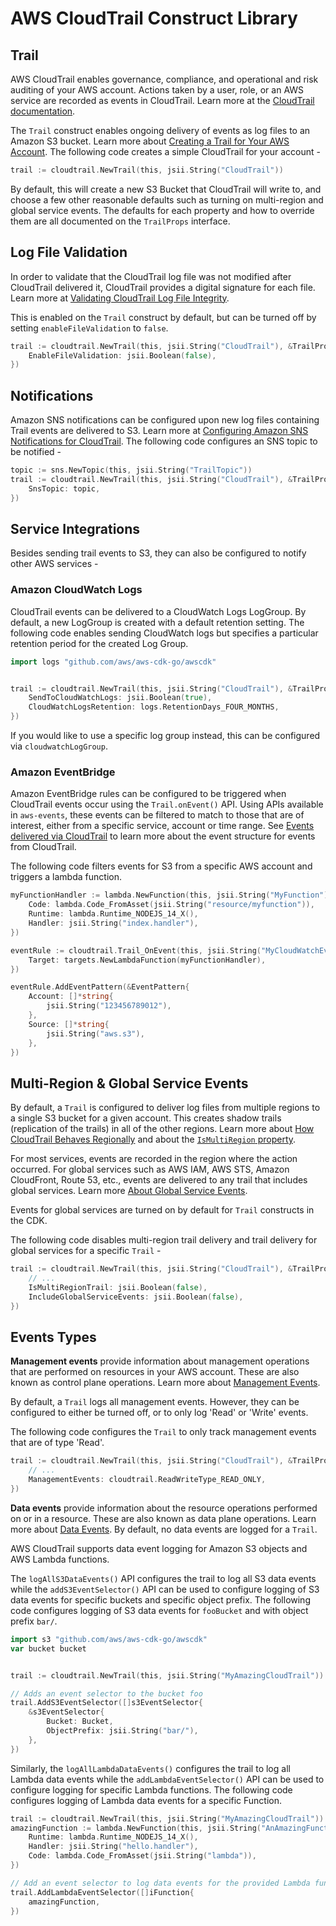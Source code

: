 # AWS CloudTrail Construct Library

## Trail

AWS CloudTrail enables governance, compliance, and operational and risk auditing of your AWS account. Actions taken by
a user, role, or an AWS service are recorded as events in CloudTrail. Learn more at the [CloudTrail
documentation](https://docs.aws.amazon.com/awscloudtrail/latest/userguide/cloudtrail-user-guide.html).

The `Trail` construct enables ongoing delivery of events as log files to an Amazon S3 bucket. Learn more about [Creating
a Trail for Your AWS Account](https://docs.aws.amazon.com/awscloudtrail/latest/userguide/cloudtrail-create-and-update-a-trail.html).
The following code creates a simple CloudTrail for your account -

```go
trail := cloudtrail.NewTrail(this, jsii.String("CloudTrail"))
```

By default, this will create a new S3 Bucket that CloudTrail will write to, and choose a few other reasonable defaults
such as turning on multi-region and global service events.
The defaults for each property and how to override them are all documented on the `TrailProps` interface.

## Log File Validation

In order to validate that the CloudTrail log file was not modified after CloudTrail delivered it, CloudTrail provides a
digital signature for each file. Learn more at [Validating CloudTrail Log File
Integrity](https://docs.aws.amazon.com/awscloudtrail/latest/userguide/cloudtrail-log-file-validation-intro.html).

This is enabled on the `Trail` construct by default, but can be turned off by setting `enableFileValidation` to `false`.

```go
trail := cloudtrail.NewTrail(this, jsii.String("CloudTrail"), &TrailProps{
	EnableFileValidation: jsii.Boolean(false),
})
```

## Notifications

Amazon SNS notifications can be configured upon new log files containing Trail events are delivered to S3.
Learn more at [Configuring Amazon SNS Notifications for
CloudTrail](https://docs.aws.amazon.com/awscloudtrail/latest/userguide/configure-sns-notifications-for-cloudtrail.html).
The following code configures an SNS topic to be notified -

```go
topic := sns.NewTopic(this, jsii.String("TrailTopic"))
trail := cloudtrail.NewTrail(this, jsii.String("CloudTrail"), &TrailProps{
	SnsTopic: topic,
})
```

## Service Integrations

Besides sending trail events to S3, they can also be configured to notify other AWS services -

### Amazon CloudWatch Logs

CloudTrail events can be delivered to a CloudWatch Logs LogGroup. By default, a new LogGroup is created with a
default retention setting. The following code enables sending CloudWatch logs but specifies a particular retention
period for the created Log Group.

```go
import logs "github.com/aws/aws-cdk-go/awscdk"


trail := cloudtrail.NewTrail(this, jsii.String("CloudTrail"), &TrailProps{
	SendToCloudWatchLogs: jsii.Boolean(true),
	CloudWatchLogsRetention: logs.RetentionDays_FOUR_MONTHS,
})
```

If you would like to use a specific log group instead, this can be configured via `cloudwatchLogGroup`.

### Amazon EventBridge

Amazon EventBridge rules can be configured to be triggered when CloudTrail events occur using the `Trail.onEvent()` API.
Using APIs available in `aws-events`, these events can be filtered to match to those that are of interest, either from
a specific service, account or time range. See [Events delivered via
CloudTrail](https://docs.aws.amazon.com/AmazonCloudWatch/latest/events/EventTypes.html#events-for-services-not-listed)
to learn more about the event structure for events from CloudTrail.

The following code filters events for S3 from a specific AWS account and triggers a lambda function.

```go
myFunctionHandler := lambda.NewFunction(this, jsii.String("MyFunction"), &FunctionProps{
	Code: lambda.Code_FromAsset(jsii.String("resource/myfunction")),
	Runtime: lambda.Runtime_NODEJS_14_X(),
	Handler: jsii.String("index.handler"),
})

eventRule := cloudtrail.Trail_OnEvent(this, jsii.String("MyCloudWatchEvent"), &OnEventOptions{
	Target: targets.NewLambdaFunction(myFunctionHandler),
})

eventRule.AddEventPattern(&EventPattern{
	Account: []*string{
		jsii.String("123456789012"),
	},
	Source: []*string{
		jsii.String("aws.s3"),
	},
})
```

## Multi-Region & Global Service Events

By default, a `Trail` is configured to deliver log files from multiple regions to a single S3 bucket for a given
account. This creates shadow trails (replication of the trails) in all of the other regions. Learn more about [How
CloudTrail Behaves Regionally](https://docs.aws.amazon.com/awscloudtrail/latest/userguide/cloudtrail-concepts.html#cloudtrail-concepts-regional-and-global-services)
and about the [`IsMultiRegion`
property](https://docs.aws.amazon.com/AWSCloudFormation/latest/UserGuide/aws-resource-cloudtrail-trail.html#cfn-cloudtrail-trail-ismultiregiontrail).

For most services, events are recorded in the region where the action occurred. For global services such as AWS IAM,
AWS STS, Amazon CloudFront, Route 53, etc., events are delivered to any trail that includes global services. Learn more
[About Global Service Events](https://docs.aws.amazon.com/awscloudtrail/latest/userguide/cloudtrail-concepts.html#cloudtrail-concepts-global-service-events).

Events for global services are turned on by default for `Trail` constructs in the CDK.

The following code disables multi-region trail delivery and trail delivery for global services for a specific `Trail` -

```go
trail := cloudtrail.NewTrail(this, jsii.String("CloudTrail"), &TrailProps{
	// ...
	IsMultiRegionTrail: jsii.Boolean(false),
	IncludeGlobalServiceEvents: jsii.Boolean(false),
})
```

## Events Types

**Management events** provide information about management operations that are performed on resources in your AWS
account. These are also known as control plane operations. Learn more about [Management
Events](https://docs.aws.amazon.com/awscloudtrail/latest/userguide/cloudtrail-concepts.html#cloudtrail-concepts-events).

By default, a `Trail` logs all management events. However, they can be configured to either be turned off, or to only
log 'Read' or 'Write' events.

The following code configures the `Trail` to only track management events that are of type 'Read'.

```go
trail := cloudtrail.NewTrail(this, jsii.String("CloudTrail"), &TrailProps{
	// ...
	ManagementEvents: cloudtrail.ReadWriteType_READ_ONLY,
})
```

**Data events** provide information about the resource operations performed on or in a resource. These are also known
as data plane operations. Learn more about [Data
Events](https://docs.aws.amazon.com/awscloudtrail/latest/userguide/cloudtrail-concepts.html#cloudtrail-concepts-events).
By default, no data events are logged for a `Trail`.

AWS CloudTrail supports data event logging for Amazon S3 objects and AWS Lambda functions.

The `logAllS3DataEvents()` API configures the trail to log all S3 data events while the `addS3EventSelector()` API can
be used to configure logging of S3 data events for specific buckets and specific object prefix. The following code
configures logging of S3 data events for `fooBucket` and with object prefix `bar/`.

```go
import s3 "github.com/aws/aws-cdk-go/awscdk"
var bucket bucket


trail := cloudtrail.NewTrail(this, jsii.String("MyAmazingCloudTrail"))

// Adds an event selector to the bucket foo
trail.AddS3EventSelector([]s3EventSelector{
	&s3EventSelector{
		Bucket: Bucket,
		ObjectPrefix: jsii.String("bar/"),
	},
})
```

Similarly, the `logAllLambdaDataEvents()` configures the trail to log all Lambda data events while the
`addLambdaEventSelector()` API can be used to configure logging for specific Lambda functions. The following code
configures logging of Lambda data events for a specific Function.

```go
trail := cloudtrail.NewTrail(this, jsii.String("MyAmazingCloudTrail"))
amazingFunction := lambda.NewFunction(this, jsii.String("AnAmazingFunction"), &FunctionProps{
	Runtime: lambda.Runtime_NODEJS_14_X(),
	Handler: jsii.String("hello.handler"),
	Code: lambda.Code_FromAsset(jsii.String("lambda")),
})

// Add an event selector to log data events for the provided Lambda functions.
trail.AddLambdaEventSelector([]iFunction{
	amazingFunction,
})
```
